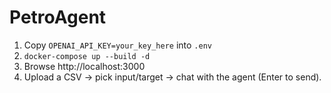# PetroAgent

1. Copy `OPENAI_API_KEY=your_key_here` into `.env`
2. `docker-compose up --build -d`
3. Browse http://localhost:3000  
4. Upload a CSV → pick input/target → chat with the agent (Enter to send).
